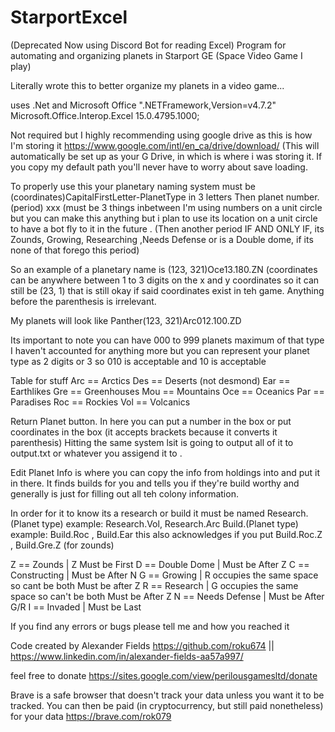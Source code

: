 # StarportExcel
(Deprecated Now using Discord Bot for reading Excel)
Program for automating and organizing planets in Starport GE (Space Video Game I play)

Literally wrote this to better organize my planets in a video game...

uses .Net and Microsoft Office
".NETFramework,Version=v4.7.2"
Microsoft.Office.Interop.Excel 15.0.4795.1000;

Not required but I highly recommending using google drive as this is how I'm storing it https://www.google.com/intl/en_ca/drive/download/
(This will automatically be set up as your G Drive, in which is where i was storing it. If you copy my default path you'll never have to worry about save loading.

To properly use this your planetary naming system must be (coordinates)CapitalFirstLetter-PlanetType in 3 letters Then planet number. (period) xxx (must be 3 things inbetween I'm using numbers on a unit circle but you can make this anything but i plan to use its location on a unit circle to have a bot fly to it in the future . (Then another period IF AND ONLY IF, its Zounds, Growing, Researching ,Needs Defense or is a Double dome, if its none of that forego this period)

So an example of a planetary name is (123, 321)Oce13.180.ZN (coordinates can be anywhere between 1 to 3 digits on the x and y coordinates so it can still be (23, 1) that is still okay if said coordinates exist in teh game. Anything before the parenthesis is irrelevant.

My planets will look like Panther(123, 321)Arc012.100.ZD

Its important to note you can have 000 to 999 planets maximum of that type I haven't accounted for anything more but you can represent your planet type as 2 digits or 3
so 010 is acceptable and 10 is acceptable

Table for stuff
Arc == Arctics
Des == Deserts (not desmond)
Ear == Earthlikes
Gre == Greenhouses
Mou == Mountains
Oce == Oceanics
Par == Paradises
Roc == Rockies
Vol == Volcanics

Return Planet button. In here you can put a number in the box or put coordinates in the box (it accepts brackets because it converts it parenthesis) Hitting the same system lsit is going to output all of it to output.txt or whatever you assigend it to .

Edit Planet Info is where you can copy the info from holdings into and put it in there. It finds builds for you and tells you if they're build worthy and generally is just for filling out all teh colony information.

In order for it to know its a research or build it must be named
Research.(Planet type) example: Research.Vol, Research.Arc
Build.(Planet type) example: Build.Roc , Build.Ear
this also acknowledges if you put Build.Roc.Z , Build.Gre.Z (for zounds)


Z == Zounds | Z Must be First
D == Double Dome | Must be After Z
C == Constructing | Must be After N
G == Growing | R occupies the same space so cant be both Must be after Z
R == Research | G occupies the same space so can't be both Must be After Z
N == Needs Defense | Must be After G/R
I == Invaded | Must be Last


If you find any errors or bugs please tell me and how you reached it

Code created by Alexander Fields https://github.com/roku674 || https://www.linkedin.com/in/alexander-fields-aa57a997/

feel free to donate https://sites.google.com/view/perilousgamesltd/donate

Brave is a safe browser that doesn't track your data unless you want it to be tracked. You can then be paid (in cryptocurrency, but still paid nonetheless) for your data https://brave.com/rok079
